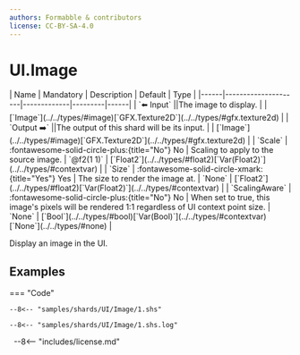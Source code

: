 ```yaml
---
authors: Formabble & contributors
license: CC-BY-SA-4.0
---
```



# UI.Image

<div class="sh-parameters" markdown="1">
| Name | Mandatory | Description | Default | Type |
|------|---------------------|-------------|---------|------|
| `⬅️ Input` ||The image to display. | | [`Image`](../../types/#image)[`GFX.Texture2D`](../../types/#gfx.texture2d) |
| `Output ➡️` ||The output of this shard will be its input. | | [`Image`](../../types/#image)[`GFX.Texture2D`](../../types/#gfx.texture2d) |
| `Scale` | :fontawesome-solid-circle-plus:{title="No"} No  | Scaling to apply to the source image. | `@f2(1 1)` | [`Float2`](../../types/#float2)[`Var(Float2)`](../../types/#contextvar) |
| `Size` | :fontawesome-solid-circle-xmark:{title="Yes"} Yes  | The size to render the image at. | `None` | [`Float2`](../../types/#float2)[`Var(Float2)`](../../types/#contextvar) |
| `ScalingAware` | :fontawesome-solid-circle-plus:{title="No"} No  | When set to true, this image's pixels will be rendered 1:1 regardless of UI context point size. | `None` | [`Bool`](../../types/#bool)[`Var(Bool)`](../../types/#contextvar)[`None`](../../types/#none) |

</div>

Display an image in the UI.

## Examples

=== "Code"

  ```x86asm linenums="1"
  --8<-- "samples/shards/UI/Image/1.shs"
  ```

  ```
  --8<-- "samples/shards/UI/Image/1.shs.log"
  ```
&nbsp;
--8<-- "includes/license.md"

